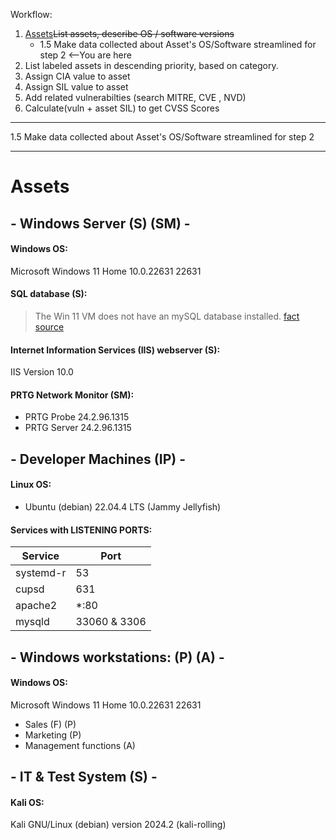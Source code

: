 Workflow:
1. [Assets](#assets)~~List assets, describe OS / software versions~~
    - 1.5 Make data collected about Asset's OS/Software streamlined for step 2   <--You are here
2. List labeled assets in descending priority, based on category.
3. Assign CIA value to asset
4. Assign SIL value to asset
5. Add related vulnerabilties (search MITRE, CVE , NVD)
6. Calculate(vuln + asset SIL) to get CVSS Scores
___

1.5 Make data collected about Asset's OS/Software streamlined for step 2

---
# Assets
## - Windows Server (S) (SM) - 
#### Windows OS:
Microsoft Windows 11 Home 10.0.22631 22631
#### SQL database (S):
> The Win 11 VM does not have an mySQL database installed. [fact source](https://github.com/FredericGariepy/LighthouseLabs/edit/main/PKM/W2/D5/project/%5BSTEP%201%5D.md)
#### Internet Information Services (IIS) webserver (S):
IIS Version 10.0
#### PRTG Network Monitor (SM):
- PRTG Probe 24.2.96.1315
- PRTG Server 24.2.96.1315

## - Developer Machines (IP) -
#### Linux OS:
- Ubuntu (debian) 22.04.4 LTS (Jammy Jellyfish) 
#### Services with LISTENING PORTS:
| Service      | Port            |
|--------------|-----------------|
| systemd-r    | 53   |
| cupsd        | 631       |
| apache2      | *:80            |
| mysqld       | 33060 & 3306    |

## - Windows workstations: (P) (A) -
#### Windows OS:
Microsoft Windows 11 Home 10.0.22631 22631
- Sales (F) (P)
- Marketing (P)
- Management functions (A)

## - IT & Test System (S) -
#### Kali OS:
Kali GNU/Linux (debian) version 2024.2 (kali-rolling)
